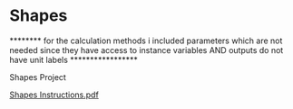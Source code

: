 # Shapes
******** for the calculation methods i included parameters which are not needed since they have access to instance variables AND outputs do not have unit labels *****************


Shapes Project

[Shapes Instructions.pdf](https://github.com/ItsAhmet/Shapes/files/9589357/Shapes.Instructions.pdf)
